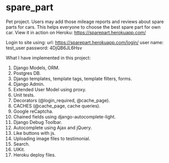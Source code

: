 # spare_part
Pet project. Users may add those mileage reports and reviews about spare parts for cars. This helps everyone to choose the best spare part for own car.
View it in action on Heroku:
https://sparepart.herokuapp.com/

Login to site using:
url: https://sparepart.herokuapp.com/login/
user name: test_user
password: 4DjQB6JL6Hsv

What I have implemented in this project:
1. Django Models, ORM.
2. Postgres DB.
3. Django templates, template tags, template filters, forms.
4. Django Admin.
5. Extended User Model using proxy.
6. Unit tests.
7. Decorators (@login_required, @cache_page).
8. CACHES (@cache_page, cache queries).
9. Google reCaptcha.
10. Chained fields using django-autocomplete-light.
11. Django Debug Toolbar.
12. Autocomplete using Ajax and jQuery.
13. Like buttons with js.
14. Uploading image files to testimonial.
15. Search.
16. UIKit.
17. Heroku deploy files.
